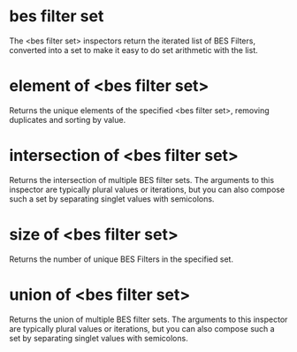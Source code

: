 # bes filter set

The &lt;bes filter set&gt; inspectors return the iterated list of BES Filters, converted into a set to make it easy to do set arithmetic with the list.

# element of &lt;bes filter set&gt;

Returns the unique elements of the specified &lt;bes filter set&gt;, removing duplicates and sorting by value.

# intersection of &lt;bes filter set&gt;

Returns the intersection of multiple BES filter sets. The arguments to this inspector are typically plural values or iterations, but you can also compose such a set by separating singlet values with semicolons.

# size of &lt;bes filter set&gt;

Returns the number of unique BES Filters in the specified set.

# union of &lt;bes filter set&gt;

Returns the union of multiple BES filter sets. The arguments to this inspector are typically plural values or iterations, but you can also compose such a set by separating singlet values with semicolons.
